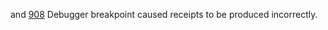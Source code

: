 and [908](https://github.com/FuelLabs/fuel-vm/pull/908) Debugger breakpoint caused receipts to be produced incorrectly.